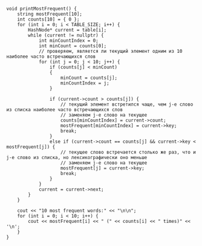     void printMostFrequent() {
        string mostFrequent[10];
        int counts[10] = { 0 };
        for (int i = 0; i < TABLE_SIZE; i++) {
            HashNode* current = table[i];
            while (current != nullptr) {
                int minCountIndex = 0;
                int minCount = counts[0];
                // проверяем, является ли текущий элемент одним из 10 наиболее часто встречающихся слов
                for (int j = 0; j < 10; j++) {
                    if (counts[j] < minCount)
                    {
                        minCount = counts[j];
                        minCountIndex = j;
                    }

                    if (current->count > counts[j]) {
                        // текущий элемент встретился чаще, чем j-е слово из списка наиболее часто встречающихся слов
                        // заменяем j-е слово на текущее
                        counts[minCountIndex] = current->count;
                        mostFrequent[minCountIndex] = current->key;
                        break;
                    }
                    else if (current->count == counts[j] && current->key < mostFrequent[j]) {
                        // текущее слово встречается столько же раз, что и j-е слово из списка, но лексикографически оно меньше
                        // заменяем j-е слово на текущее
                        mostFrequent[j] = current->key;
                        break;
                    }
                }
                current = current->next;
            }
        }

        cout << "10 most frequent words:" << "\n\n";
        for (int i = 0; i < 10; i++) {
            cout << mostFrequent[i] << " (" << counts[i] << " times)" << '\n';
        }
    }

